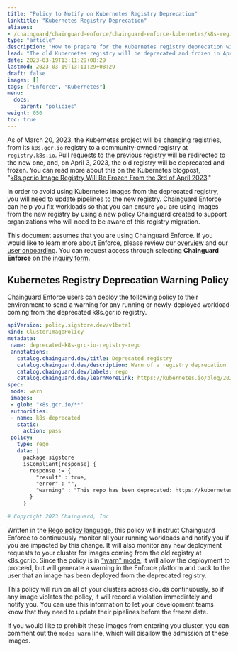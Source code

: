 ```yaml
---
title: "Policy to Notify on Kubernetes Registry Deprecation"
linktitle: "Kubernetes Registry Deprecation"
aliases:
- /chainguard/chainguard-enforce/chainguard-enforce-kubernetes/k8s-registry-deprecation-policy/
type: "article"
description: "How to prepare for the Kubernetes registry deprecation with Chainguard Enforce"
lead: "The old Kubernetes registry will be deprecated and frozen in April 2023"
date: 2023-03-19T13:11:29+08:29
lastmod: 2023-03-19T13:11:29+08:29
draft: false
images: []
tags: ["Enforce", "Kubernetes"]
menu:
  docs:
    parent: "policies"
weight: 050
toc: true
---
```


As of March 20, 2023, the Kubernetes project will be changing registries, from its `k8s.gcr.io` registry to a community-owned registry at `registry.k8s.io`. Pull requests to the previous registry will be redirected to the new one, and, on April 3, 2023, the old registry will be deprecated and frozen. You can read more about this on the Kubernetes blogpost, "[k8s.gcr.io Image Registry Will Be Frozen From the 3rd of April 2023](https://kubernetes.io/blog/2023/02/06/k8s-gcr-io-freeze-announcement/)."

In order to avoid using Kubernetes images from the deprecated registry, you will need to update pipelines to the new registry. Chainguard Enforce can help you fix workloads so that you can ensure you are using images from the new registry by using a new policy Chainguard created to support organizations who will need to be aware of this registry migration.

This document assumes that you are using Chainguard Enforce. If you would like to learn more about Enforce, please review our [overview](/chainguard/chainguard-enforce/enforce-overview/) and our [user onboarding](/chainguard/chainguard-enforce/). You can request access through selecting **Chainguard Enforce** on the [inquiry form](https://www.chainguard.dev/contact?utm_source=docs).

## Kubernetes Registry Deprecation Warning Policy

Chainguard Enforce users can deploy the following policy to their environment to send a warning for any running or newly-deployed workload coming from the deprecated k8s.gcr.io registry.

```yaml
apiVersion: policy.sigstore.dev/v1beta1
kind: ClusterImagePolicy
metadata:
 name: deprecated-k8s-grc-io-registry-rego
 annotations:
   catalog.chainguard.dev/title: Deprecated registry
   catalog.chainguard.dev/description: Warn of a registry deprecation
   catalog.chainguard.dev/labels: rego
   catalog.chainguard.dev/learnMoreLink: https://kubernetes.io/blog/2023/02/06/k8s-gcr-io-freeze-announcement/
spec:
 mode: warn
 images:
 - glob: "k8s.gcr.io/**"
 authorities:
 - name: k8s-deprecated
   static:
     action: pass
 policy:
   type: rego
   data: |
     package sigstore
     isCompliant[response] {
       response := {
         "result" : true,
         "error" : "",
         "warning" : "This repo has been deprecated: https://kubernetes.io/blog/2023/02/06/k8s-gcr-io-freeze-announcement/"
       }
     }

# Copyright 2023 Chainguard, Inc.
```

Written in the [Rego policy language](/chainguard/chainguard-enforce/policies/chainguard-enforce-rego-policies/), this policy will instruct Chainguard Enforce to continuously monitor all your running workloads and notify you if you are impacted by this change. It will also monitor any new deployment requests to your cluster for images coming from the old registry at k8s.gcr.io. Since the policy is in ["warn" mode](/chainguard/chainguard-enforce/policies/how-to-disable-policy-enforcement/), it will allow the deployment to proceed, but will generate a warning in the Enforce platform and back to the user that an image has been deployed from the deprecated registry.

This policy will run on all of your clusters across clouds continuously, so if any image violates the policy, it will record a violation immediately and notify you. You can use this information to let your development teams know that they need to update their pipelines before the freeze date.

If you would like to prohibit these images from entering you cluster, you can comment out the `mode: warn` line, which will disallow the admission of these images.
